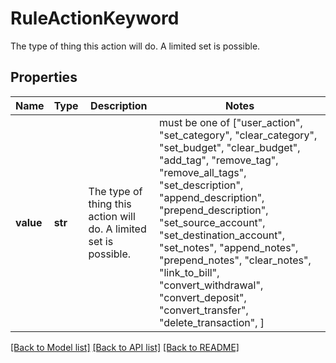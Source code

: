 # RuleActionKeyword

The type of thing this action will do. A limited set is possible.

## Properties
Name | Type | Description | Notes
------------ | ------------- | ------------- | -------------
**value** | **str** | The type of thing this action will do. A limited set is possible. |  must be one of ["user_action", "set_category", "clear_category", "set_budget", "clear_budget", "add_tag", "remove_tag", "remove_all_tags", "set_description", "append_description", "prepend_description", "set_source_account", "set_destination_account", "set_notes", "append_notes", "prepend_notes", "clear_notes", "link_to_bill", "convert_withdrawal", "convert_deposit", "convert_transfer", "delete_transaction", ]

[[Back to Model list]](../README.md#documentation-for-models) [[Back to API list]](../README.md#documentation-for-api-endpoints) [[Back to README]](../README.md)


